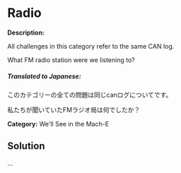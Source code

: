 # Radio

**Description:**

All challenges in this category refer to the same CAN log.

What FM radio station were we listening to?

##### **Translated to Japanese:**
このカテゴリーの全ての問題は同じcanログについてです。

私たちが聞いていたFMラジオ局は何でしたか？

**Category:** We'll See in the Mach-E

## Solution

...
